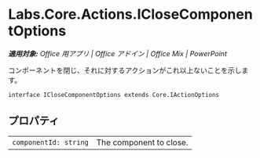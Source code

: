 
# <a name="labs.core.actions.iclosecomponentoptions"></a>Labs.Core.Actions.ICloseComponentOptions

 _**適用対象:** Office 用アプリ | Office アドイン | Office Mix | PowerPoint_

コンポーネントを閉じ、それに対するアクションがこれ以上ないことを示します。

```
interface ICloseComponentOptions extends Core.IActionOptions
```


## <a name="properties"></a>プロパティ


|||
|:-----|:-----|
| `componentId: string`|The component to close.|

